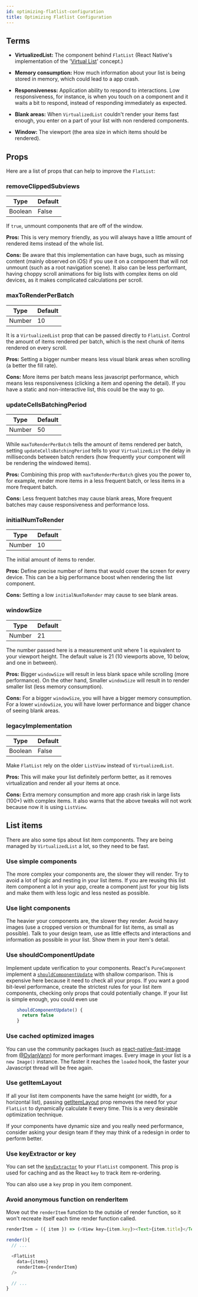 ```yaml
---
id: optimizing-flatlist-configuration
title: Optimizing Flatlist Configuration
---
```


## Terms

- **VirtualizedList:** The component behind `FlatList` (React Native's implementation of the '[Virtual List](https://bvaughn.github.io/react-virtualized/#/components/List)' concept.)

- **Memory consumption:** How much information about your list is being stored in memory, which could lead to a app crash.

- **Responsiveness:** Application ability to respond to interactions. Low responsiveness, for instance, is when you touch on a component and it waits a bit to respond, instead of responding immediately as expected.

- **Blank areas:** When `VirtualizedList` couldn't render your items fast enough, you enter on a part of your list with non rendered components.

- **Window:** The viewport (the area size in which items should be rendered).

## Props

Here are a list of props that can help to improve the `FlatList`:

### removeClippedSubviews

| Type    | Default |
| ------- | ------- |
| Boolean | False   |

If `true`, unmount components that are off of the window.

**Pros:** This is very memory friendly, as you will always have a little amount of rendered items instead of the whole list.

**Cons:** Be aware that this implementation can have bugs, such as missing content (mainly observed on iOS) if you use it on a component that will not unmount (such as a root navigation scene). It also can be less performant, having choppy scroll animations for big lists with complex items on old devices, as it makes complicated calculations per scroll.

### maxToRenderPerBatch

| Type   | Default |
| ------ | ------- |
| Number | 10      |

It is a `VirtualizedList` prop that can be passed directly to `FlatList`. Control the amount of items rendered per batch, which is the next chunk of items rendered on every scroll.

**Pros:** Setting a bigger number means less visual blank areas when scrolling (a better the fill rate).

**Cons:** More items per batch means less javascript performance, which means less responsiveness (clicking a item and opening the detail). If you have a static and non-interactive list, this could be the way to go.

### updateCellsBatchingPeriod

| Type   | Default |
| ------ | ------- |
| Number | 50      |

While `maxToRenderPerBatch` tells the amount of items rendered per batch, setting `updateCellsBatchingPeriod` tells to your `VirtualizedList` the delay in milliseconds between batch renders (how frequently your component will be rendering the windowed items).

**Pros:** Combining this prop with `maxToRenderPerBatch` gives you the power to, for example, render more items in a less frequent batch, or less items in a more frequent batch.

**Cons:** Less frequent batches may cause blank areas, More frequent batches may cause responsiveness and performance loss.

### initialNumToRender

| Type   | Default |
| ------ | ------- |
| Number | 10      |

The initial amount of items to render.

**Pros:** Define precise number of items that would cover the screen for every device. This can be a big performance boost when rendering the list component.

**Cons:** Setting a low `initialNumToRender` may cause to see blank areas.

### windowSize

| Type   | Default |
| ------ | ------- |
| Number | 21      |

The number passed here is a measurement unit where 1 is equivalent to your viewport height. The default value is 21 (10 viewports above, 10 below, and one in between).

**Pros:** Bigger `windowSize` will result in less blank space while scrolling (more performance). On the other hand, Smaller `windowSize` will result in to render smaller list (less memory consumption).

**Cons:** For a bigger `windowSize`, you will have a bigger memory consumption. For a lower `windowSize`, you will have lower performance and bigger chance of seeing blank areas.

### legacyImplementation

| Type    | Default |
| ------- | ------- |
| Boolean | False   |

Make `FlatList` rely on the older `ListView` instead of `VirtualizedList`.

**Pros:** This will make your list definitely perform better, as it removes virtualization and render all your items at once.

**Cons:** Extra memory consumption and more app crash risk in large lists (100+) with complex items. It also warns that the above tweaks will not work because now it is using `ListView`.

## List items

There are also some tips about list item components. They are being managed by `VirtualizedList` a lot, so they need to be fast.

### Use simple components

The more complex your components are, the slower they will render. Try to avoid a lot of logic and nesting in your list items. If you are reusing this list item component a lot in your app, create a component just for your big lists and make them with less logic and less nested as possible.

### Use light components

The heavier your components are, the slower they render. Avoid heavy images (use a cropped version or thumbnail for list items, as small as possible). Talk to your design team, use as little effects and interactions and information as possible in your list. Show them in your item's detail.

### Use shouldComponentUpdate

Implement update verification to your components. React's `PureComponent` implement a [`shouldComponentUpdate`](https://reactjs.org/docs/react-component.html#shouldcomponentupdate) with shallow comparison. This is expensive here because it need to check all your props. If you want a good bit-level performance, create the strictest rules for your list item components, checking only props that could potentially change. If your list is simple enough, you could even use

```javascript
    shouldComponentUpdate() {
      return false
    }
```

### Use cached optimized images

You can use the community packages (such as [react-native-fast-image](https://github.com/DylanVann/react-native-fast-image) from [@DylanVann](https://github.com/DylanVann)) for more performant images. Every image in your list is a `new Image()` instance. The faster it reaches the `loaded` hook, the faster your Javascript thread will be free again.

### Use getItemLayout

If all your list item components have the same height (or width, for a horizontal list), passing [getItemLayout](https://facebook.github.io/react-native/docs/flatlist#getitemlayout) prop removes the need for your `FlatList` to dynamically calculate it every time. This is a very desirable optimization technique.

If your components have dynamic size and you really need performance, consider asking your design team if they may think of a redesign in order to perform better.

### Use keyExtractor or key

You can set the [`keyExtractor`](https://facebook.github.io/react-native/docs/flatlist#keyextractor) to your `FlatList` component. This prop is used for caching and as the React `key` to track item re-ordering.

You can also use a `key` prop in you item component.

### Avoid anonymous function on renderItem

Move out the `renderItem` function to the outside of render function, so it won't recreate itself each time render function called.

```javascript
renderItem = ({ item }) => (<View key={item.key}><Text>{item.title}</Text></View>);

render(){
  // ...

  <FlatList
    data={items}
    renderItem={renderItem}
  />

  // ...
}
```
